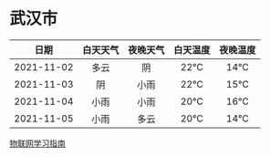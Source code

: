 # 武汉市
|日期|白天天气|夜晚天气|白天温度|夜晚温度|
|:--:|:--:|:--:|:--:|:--:|
|2021-11-02|多云|阴|22℃|14℃|
|2021-11-03|阴|小雨|22℃|15℃|
|2021-11-04|小雨|小雨|20℃|16℃|
|2021-11-05|小雨|多云|20℃|14℃|
 
[物联网学习指南](http://doc.lziqi.top/IoT)
